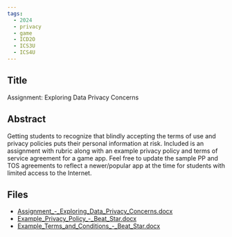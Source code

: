 ```yaml
---
tags:
  - 2024
  - privacy
  - game
  - ICD2O
  - ICS3U
  - ICS4U
---
```


## Title

Assignment: Exploring Data Privacy Concerns

## Abstract

Getting students to recognize that blindly accepting the terms of use and privacy policies puts their personal information at risk. Included is an assignment with rubric along with an example privacy policy and terms of service agreement for a game app. Feel free to update the sample PP and TOS agreements to reflect a newer/popular app at the time for students with limited access to the Internet.

## Files

*   [Assignment\_-\_Exploring\_Data\_Privacy\_Concerns.docx](https://www.russellgordon.ca/acse/cemc-cse-resources/resources/Catherine_McCaffery/Assignment_-_Exploring_Data_Privacy_Concerns.docx)
*   [Example\_Privacy\_Policy\_-\_Beat\_Star.docx](https://www.russellgordon.ca/acse/cemc-cse-resources/resources/Catherine_McCaffery/Example_Privacy_Policy_-_Beat_Star.docx)
*   [Example\_Terms\_and\_Conditions\_-\_Beat\_Star.docx](https://www.russellgordon.ca/acse/cemc-cse-resources/resources/Catherine_McCaffery/Example_Terms_and_Conditions_-_Beat_Star.docx)
